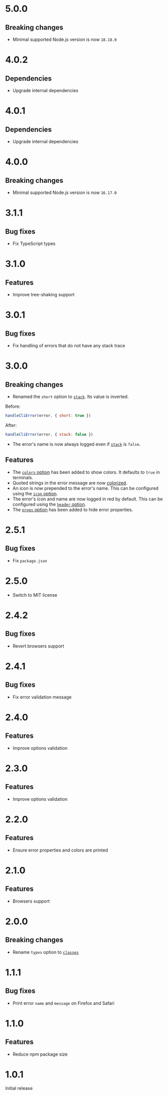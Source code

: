 # 5.0.0

## Breaking changes

- Minimal supported Node.js version is now `18.18.0`

# 4.0.2

## Dependencies

- Upgrade internal dependencies

# 4.0.1

## Dependencies

- Upgrade internal dependencies

# 4.0.0

## Breaking changes

- Minimal supported Node.js version is now `16.17.0`

# 3.1.1

## Bug fixes

- Fix TypeScript types

# 3.1.0

## Features

- Improve tree-shaking support

# 3.0.1

## Bug fixes

- Fix handling of errors that do not have any stack trace

# 3.0.0

## Breaking changes

- Renamed the `short` option to [`stack`](README.md#-stack). Its value is
  inverted.

Before:

```js
handleCliError(error, { short: true })
```

After:

```js
handleCliError(error, { stack: false })
```

- The error's name is now always logged even if [`stack`](README.md#-stack) is
  `false`.

## Features

- The [`colors` option](README.md#-colors) has been added to show colors. It
  defaults to `true` in terminals.
- Quoted strings in the error message are now [colorized](README.md#-colors).
- An icon is now prepended to the error's name. This can be configured using the
  [`icon` option](README.md#-icon).
- The error's icon and name are now logged in red by default. This can be
  configured using the [`header` option](README.md#-header).
- The [`props` option](README.md#-props) has been added to hide error
  properties.

# 2.5.1

## Bug fixes

- Fix `package.json`

# 2.5.0

- Switch to MIT license

# 2.4.2

## Bug fixes

- Revert browsers support

# 2.4.1

## Bug fixes

- Fix error validation message

# 2.4.0

## Features

- Improve options validation

# 2.3.0

## Features

- Improve options validation

# 2.2.0

## Features

- Ensure error properties and colors are printed

# 2.1.0

## Features

- Browsers support

# 2.0.0

## Breaking changes

- Rename `types` option to [`classes`](README.md#-classes)

# 1.1.1

## Bug fixes

- Print error `name` and `message` on Firefox and Safari

# 1.1.0

## Features

- Reduce npm package size

# 1.0.1

Initial release
